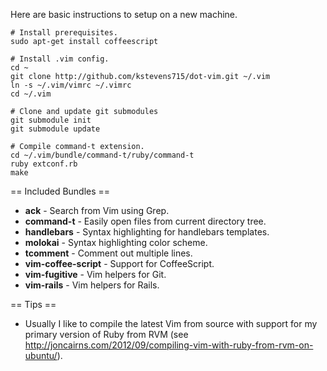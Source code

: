 Here are basic instructions to setup on a new machine.

```
# Install prerequisites.
sudo apt-get install coffeescript

# Install .vim config.
cd ~
git clone http://github.com/kstevens715/dot-vim.git ~/.vim
ln -s ~/.vim/vimrc ~/.vimrc
cd ~/.vim

# Clone and update git submodules
git submodule init
git submodule update

# Compile command-t extension.
cd ~/.vim/bundle/command-t/ruby/command-t
ruby extconf.rb
make

```

== Included Bundles ==
* **ack** - Search from Vim using Grep.
* **command-t** - Easily open files from current directory tree.
* **handlebars** - Syntax highlighting for handlebars templates.
* **molokai** - Syntax highlighting color scheme.
* **tcomment** - Comment out multiple lines.
* **vim-coffee-script** - Support for CoffeeScript.
* **vim-fugitive** - Vim helpers for Git.
* **vim-rails** - Vim helpers for Rails.

== Tips ==
* Usually I like to compile the latest Vim from source with support for my primary version of Ruby from RVM (see http://joncairns.com/2012/09/compiling-vim-with-ruby-from-rvm-on-ubuntu/).
